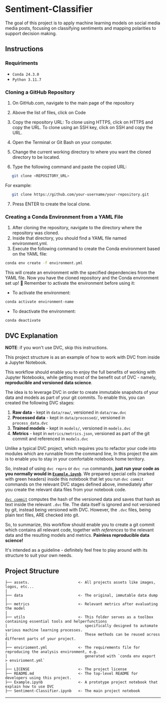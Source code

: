 # Sentiment-Classifier

The goal of this project is to apply machine learning models on social media media posts, focusing on classifying sentiments and mapping polarities to support decision making.
## Instructions

### Requiriments
- ```Conda 24.3.0```   
- ```Python 3.11.7```

### Cloning a GitHub Repository

1. On GitHub.com, navigate to the main page of the repository

2. Above the list of files, click on Code
3. Copy the repository URL:
To clone using HTTPS, click on HTTPS and copy the URL.
To clone using an SSH key, click on SSH and copy the URL.
4. Open the Terminal or Git Bash on your computer.
5. Change the current working directory to where you want the cloned directory to be located.
6. Type the following command and paste the copied URL:    
```bash
   git clone <REPOSITORY_URL>
```
For example:
```bash
   git clone https://github.com/your-username/your-repository.git
```
7. Press ENTER to create the local clone.
### Creating a Conda Environment from a YAML File

1. After cloning the repository, navigate to the directory where the repository was cloned.
2. Inside that directory, you should find a YAML file named environment.yml.
3. Execute the following command to create the Conda environment based on the YAML file:
```bash
conda env create -f environment.yml
```
This will create an environment with the specified dependencies from the YAML file.
Now you have the cloned repository and the Conda environment set up! 🚀 Remember to activate the environment before using it:
- To activate the environment:
```bash
conda activate environment-name
```
- To deactivate the environment:
```bash
conda deactivate
```

## DVC Explanation

**NOTE**: if you won't use DVC, skip this instructions.

This project structure is as an example of how to work with DVC from inside a Jupyter Notebook.

This workflow should enable you to enjoy the full benefits of working with Jupyter Notebooks, while getting most of the benefit out of DVC - 
namely, **reproducible and versioned data science**.


The idea is to leverage DVC in order to create immutable snapshots of your data and models as part of your git commits.
To enable this, you can created the following DVC stages:
1. **Raw data** - kept in `data/raw/`, versioned in `data/raw.dvc` 
2. **Processed data** - kept in `data/processed/`, versioned in `process_data.dvc` 
3. **Trained models** - kept in `models/`, versioned in `models.dvc` 
4. **Metrics** - kept in `metrics/metrics.json`, versioned as part of the git commit and referenced in `models.dvc`

Unlike a typical DVC project, which requires you to refactor your code into modules which are runnable from the command line,
In this project the aim is to enable you to stay in your comfortable notebook home territory.

So, instead of using `dvc repro` or `dvc run` commands, **just run your code as you normally would in [`Example.ipynb`](/Example.ipynb)**. 
We prepared special cells (marked with green headers) inside this notebook that let you run `dvc commit` commands on the relevant
DVC stages defined above, immediately after you create the relevant data files from your notebook code.

[`dvc commit`](https://dvc.org/doc/commands-reference/commit) computes the hash of the versioned data and saves that hash
as text inside the relevant `.dvc` file. The data itself is ignored and not versioned by git, instead being versioned with DVC.
However, the `.dvc` files, being plain text files, ARE checked into git.

So, to summarize, this workflow should enable you to create a git commit which contains all relevant code, together with
*references* to the relevant data and the resulting models and metrics. **Painless reproducible data science!**

It's intended as a guideline - definitely feel free to play around with its structure to suit your own needs.

## Project Structure
```
├── assets.                      <- All projects assets like images, logos, etc...
|
├── data                         <- The original, immutable data dump
|
├── metrics                      <- Relevant metrics after evaluating the model
|
├── utils                        <- This folder serves as a toolbox containing essential tools and helperfunctions 
|                                   specifically designed to automate various machine learning processes. 
|                                   These methods can be reused across different parts of your project.
|
├── envirioment.yml              <- The requirements file for reproducing the analysis environment, e.g.
│                                   generated with `conda env export  > envirioment.yml`
│
├── LICENSE                      <- The project license
├── README.md                    <- The top-level README for developers using this project.
├── Example.ipynb                <- A prototype project notebook that explain how to use DVC
├── Sentiment-Classifier.ipynb   <- The main project notebook
```
---
